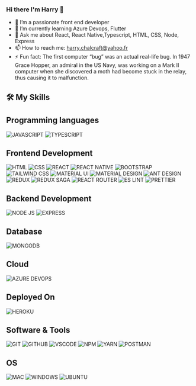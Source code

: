 ### Hi there I'm Harry 👋

- 🔭 I’m a passionate front end developer
- 🌱 I’m currently learning Azure Devops, Flutter
- 💬 Ask me about React, React Native,Typescript, HTML, CSS, Node, Express
- 📫 How to reach me: harry.chalcraft@yahoo.fr
- ⚡ Fun fact:  The first computer “bug” was an actual real-life bug. In 1947 Grace Hopper, an admiral in the US Navy, was working on a Mark II computer when she discovered a moth had become stuck in the relay, thus causing it to malfunction.

🛠️ My Skills
---
## Programming languages
![JAVASCRIPT](https://img.shields.io/badge/JavaScript-323330?style=for-the-badge&logo=javascript&logoColor=F7DF1E)
![TYPESCRIPT](https://img.shields.io/badge/TypeScript-007ACC?style=for-the-badge&logo=typescript&logoColor=white)

## Frontend Development
![HTML](https://img.shields.io/badge/HTML5-E34F26?style=for-the-badge&logo=html5&logoColor=white)
![CSS](https://img.shields.io/badge/CSS3-1572B6?style=for-the-badge&logo=css3&logoColor=white)
![REACT](https://img.shields.io/badge/React-20232A?style=for-the-badge&logo=react&logoColor=61DAFB)
![REACT NATIVE](https://img.shields.io/badge/React_Native-20232A?style=for-the-badge&logo=react&logoColor=61DAFB)
![BOOTSTRAP](	https://img.shields.io/badge/Bootstrap-563D7C?style=for-the-badge&logo=bootstrap&logoColor=white)
![TAILWIND CSS](https://img.shields.io/badge/Tailwind_CSS-38B2AC?style=for-the-badge&logo=tailwind-css&logoColor=white)
![MATERIAL UI](https://img.shields.io/badge/Material%20UI-007FFF?style=for-the-badge&logo=mui&logoColor=white)
![MATERIAL DESIGN](https://img.shields.io/badge/material%20design-757575?style=for-the-badge&logo=material%20design&logoColor=white)
![ANT DESIGN](https://img.shields.io/badge/Ant%20Design-1890FF?style=for-the-badge&logo=antdesign&logoColor=white)
![REDUX](https://img.shields.io/badge/Redux-593D88?style=for-the-badge&logo=redux&logoColor=white)
![REDUX SAGA](https://img.shields.io/badge/Redux%20saga-86D46B?style=for-the-badge&logo=redux%20saga&logoColor=999999)
![REACT ROUTER](https://img.shields.io/badge/React_Router-CA4245?style=for-the-badge&logo=react-router&logoColor=white)
![ES LINT](https://img.shields.io/badge/eslint-3A33D1?style=for-the-badge&logo=eslint&logoColor=white)
![PRETTIER](https://img.shields.io/badge/prettier-1A2C34?style=for-the-badge&logo=prettier&logoColor=F7BA3E)

## Backend Development
![NODE JS](https://img.shields.io/badge/Node.js-339933?style=for-the-badge&logo=nodedotjs&logoColor=white)
![EXPRESS](	https://img.shields.io/badge/Express.js-000000?style=for-the-badge&logo=express&logoColor=white)


## Database
![MONGODB](https://img.shields.io/badge/MongoDB-4EA94B?style=for-the-badge&logo=mongodb&logoColor=white)

## Cloud
![AZURE DEVOPS](https://img.shields.io/badge/Azure_DevOps-0078D7?style=for-the-badge&logo=azure-devops&logoColor=white)

## Deployed On
![HEROKU](https://img.shields.io/badge/Heroku-430098?style=for-the-badge&logo=heroku&logoColor=white)

## Software & Tools
![GIT](https://img.shields.io/badge/GIT-E44C30?style=for-the-badge&logo=git&logoColor=white)
![GITHUB](https://img.shields.io/badge/GitHub-100000?style=for-the-badge&logo=github&logoColor=white)
![VSCODE](https://img.shields.io/badge/VSCode-0078D4?style=for-the-badge&logo=visual%20studio%20code&logoColor=white)
![NPM](https://img.shields.io/badge/npm-CB3837?style=for-the-badge&logo=npm&logoColor=white)
![YARN](https://img.shields.io/badge/Yarn-2C8EBB?style=for-the-badge&logo=yarn&logoColor=white)
![POSTMAN](https://img.shields.io/badge/npm-CB3837?style=for-the-badge&logo=npm&logoColor=white)

## OS
![MAC](https://img.shields.io/badge/mac%20os-000000?style=for-the-badge&logo=apple&logoColor=white)
![WINDOWS](https://img.shields.io/badge/Windows-0078D6?style=for-the-badge&logo=windows&logoColor=white)
![UBUNTU](https://img.shields.io/badge/Ubuntu-E95420?style=for-the-badge&logo=ubuntu&logoColor=white)

